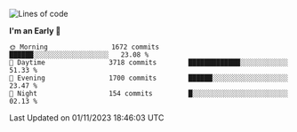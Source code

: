<!--START_SECTION:waka-->

![Lines of code](https://img.shields.io/badge/From%20Hello%20World%20I%27ve%20Written-3.5%20million%20lines%20of%20code-blue)

**I'm an Early 🐤** 

```text
🌞 Morning                1672 commits        ██████░░░░░░░░░░░░░░░░░░░   23.08 % 
🌆 Daytime                3718 commits        █████████████░░░░░░░░░░░░   51.33 % 
🌃 Evening                1700 commits        ██████░░░░░░░░░░░░░░░░░░░   23.47 % 
🌙 Night                  154 commits         █░░░░░░░░░░░░░░░░░░░░░░░░   02.13 % 
```

 Last Updated on 01/11/2023 18:46:03 UTC
<!--END_SECTION:waka-->
